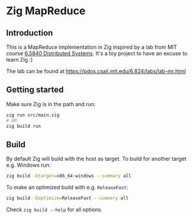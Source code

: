 # Zig MapReduce

## Introduction

This is a MapReduce implementation in Zig inspired by a lab from MIT course
[6.5840 Distributed Systems](https://pdos.csail.mit.edu/6.824/). It's a toy
project to have an excuse to learn Zig :)

The lab can be found at https://pdos.csail.mit.edu/6.824/labs/lab-mr.html

## Getting started

Make sure Zig is in the path and run:
```sh
zig run src/main.zig
# OR
zig build run
```

## Build

By default Zig will build with the host as target. To build for another target
e.g. Windows run:
```sh
zig build -Dtarget=x86_64-windows --summary all
```

To make an optimized build with e.g. `ReleaseFast`:
```sh
zig build -Doptimize=ReleaseFast --summary all
```

Check `zig build --help` for all options.
